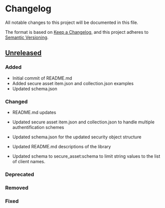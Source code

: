 # Changelog
All notable changes to this project will be documented in this file.

The format is based on [Keep a Changelog](https://keepachangelog.com/en/1.0.0/),
and this project adheres to [Semantic Versioning](https://semver.org/spec/v2.0.0.html).

## [Unreleased]

### Added
- Initial commit of README.md
- Added secure asset item.json and collection.json examples
- Updated schema.json

### Changed
- README.md updates
- Updated secure asset item.json and collection.json to handle multiple authentification schemes
- Updated schema.json for the updated security object structure

- Updated README.md descriptions of the library

- Updated schema to secure_asset:schema to limit string values to the list of client names.

### Deprecated

### Removed

### Fixed

[Unreleased]: <https://github.com/stac-extensions/secure-assets/compare/v1.0.0...HEAD>
